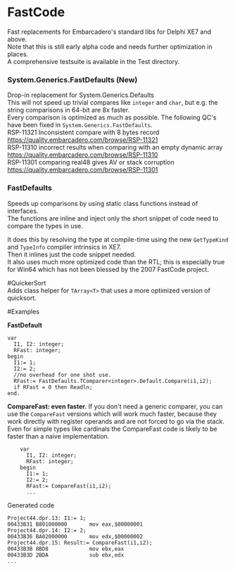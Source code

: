 # FastCode
Fast replacements for Embarcadero's standard libs for Delphi XE7 and above.  
Note that this is still early alpha code and needs further optimization in places.  
A comprehensive testsuite is available in the Test directory.  

### System.Generics.FastDefaults  (New)  
Drop-in replacement for System.Generics.Defaults  
This will not speed up trivial compares like `integer` and `char`, but e.g. the string comparisons in 64-bit are 8x faster.  
Every comparison is optimized as much as possible.
The following QC's have been fixed in `System.Generics.FastDefaults`.  
RSP-11321 Inconsistent compare with 8 bytes record https://quality.embarcadero.com/browse/RSP-11321   
RSP-11310 incorrect results when comparing with an empty dynamic array https://quality.embarcadero.com/browse/RSP-11310  
RSP-11301 comparing real48 gives AV or stack corruption https://quality.embarcadero.com/browse/RSP-11301  


### FastDefaults  
Speeds up comparisons by using static class functions instead of interfaces.  
The functions are inline and inject only the short snippet of code need to compare the types in use.  

It does this by resolving the type at compile-time using the new `GetTypeKind` and `TypeInfo` compiler intrinsics in XE7.  
Then it inlines just the code snippet needed.  
It also uses much more optimized code than the RTL; this is especially true for Win64 which has not been blessed by the 2007 FastCode project.  

#QuickerSort  
Adds class helper for `TArray<T>` that uses a more optimized version of quicksort.  



#Examples

**FastDefault**

    var
      I1, I2: integer;
      RFast: integer;
    begin
      I1:= 1;
      I2:= 2;
      //no overhead for one shot use.
      RFast:= FastDefaults.TComparer<integer>.Default.Compare(i1,i2);
      if RFast = 0 then Readln;
    end.


**CompareFast: even faster.**
If you don't need a generic comparer, you can use the `CompareFast` versions which will work much faster, because they work directly with register operands and are not forced to go via the stack.    
Even for simple types like cardinals the CompareFast code is likely to be faster than a naive implementation.  

```
    var
      I1, I2: integer;
      RFast: integer;
    begin
      I1:= 1;
      I2:= 2;
      RFast:= CompareFast(i1,i2);
      ...
```

Generated code 
```
Project44.dpr.13: I1:= 1;
00433B31 B801000000       mov eax,$00000001
Project44.dpr.14: I2:= 2;
00433B36 BA02000000       mov edx,$00000002
Project44.dpr.15: Result:= CompareFast(i1,i2);
00433B3B 8BD8             mov ebx,eax
00433B3D 2BDA             sub ebx,edx
...
```


```

